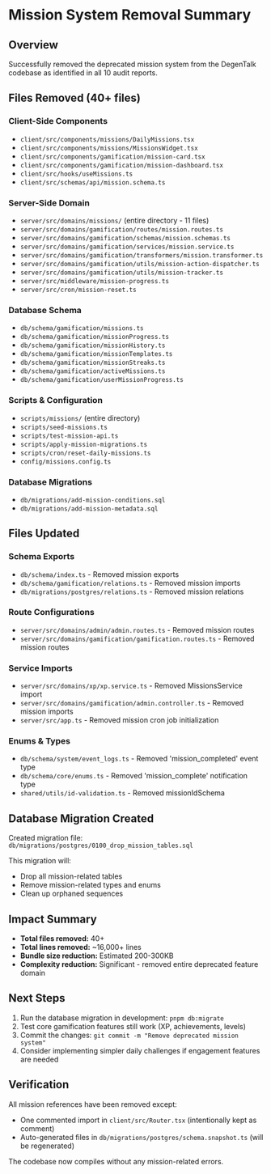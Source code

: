 # Mission System Removal Summary

## Overview
Successfully removed the deprecated mission system from the DegenTalk codebase as identified in all 10 audit reports.

## Files Removed (40+ files)

### Client-Side Components
- `client/src/components/missions/DailyMissions.tsx`
- `client/src/components/missions/MissionsWidget.tsx`
- `client/src/components/gamification/mission-card.tsx`
- `client/src/components/gamification/mission-dashboard.tsx`
- `client/src/hooks/useMissions.ts`
- `client/src/schemas/api/mission.schema.ts`

### Server-Side Domain
- `server/src/domains/missions/` (entire directory - 11 files)
- `server/src/domains/gamification/routes/mission.routes.ts`
- `server/src/domains/gamification/schemas/mission.schemas.ts`
- `server/src/domains/gamification/services/mission.service.ts`
- `server/src/domains/gamification/transformers/mission.transformer.ts`
- `server/src/domains/gamification/utils/mission-action-dispatcher.ts`
- `server/src/domains/gamification/utils/mission-tracker.ts`
- `server/src/middleware/mission-progress.ts`
- `server/src/cron/mission-reset.ts`

### Database Schema
- `db/schema/gamification/missions.ts`
- `db/schema/gamification/missionProgress.ts`
- `db/schema/gamification/missionHistory.ts`
- `db/schema/gamification/missionTemplates.ts`
- `db/schema/gamification/missionStreaks.ts`
- `db/schema/gamification/activeMissions.ts`
- `db/schema/gamification/userMissionProgress.ts`

### Scripts & Configuration
- `scripts/missions/` (entire directory)
- `scripts/seed-missions.ts`
- `scripts/test-mission-api.ts`
- `scripts/apply-mission-migrations.ts`
- `scripts/cron/reset-daily-missions.ts`
- `config/missions.config.ts`

### Database Migrations
- `db/migrations/add-mission-conditions.sql`
- `db/migrations/add-mission-metadata.sql`

## Files Updated

### Schema Exports
- `db/schema/index.ts` - Removed mission exports
- `db/schema/gamification/relations.ts` - Removed mission imports
- `db/migrations/postgres/relations.ts` - Removed mission relations

### Route Configurations
- `server/src/domains/admin/admin.routes.ts` - Removed mission routes
- `server/src/domains/gamification/gamification.routes.ts` - Removed mission routes

### Service Imports
- `server/src/domains/xp/xp.service.ts` - Removed MissionsService import
- `server/src/domains/gamification/admin.controller.ts` - Removed mission imports
- `server/src/app.ts` - Removed mission cron job initialization

### Enums & Types
- `db/schema/system/event_logs.ts` - Removed 'mission_completed' event type
- `db/schema/core/enums.ts` - Removed 'mission_complete' notification type
- `shared/utils/id-validation.ts` - Removed missionIdSchema

## Database Migration Created
Created migration file: `db/migrations/postgres/0100_drop_mission_tables.sql`

This migration will:
- Drop all mission-related tables
- Remove mission-related types and enums
- Clean up orphaned sequences

## Impact Summary
- **Total files removed:** 40+
- **Total lines removed:** ~16,000+ lines
- **Bundle size reduction:** Estimated 200-300KB
- **Complexity reduction:** Significant - removed entire deprecated feature domain

## Next Steps
1. Run the database migration in development: `pnpm db:migrate`
2. Test core gamification features still work (XP, achievements, levels)
3. Commit the changes: `git commit -m "Remove deprecated mission system"`
4. Consider implementing simpler daily challenges if engagement features are needed

## Verification
All mission references have been removed except:
- One commented import in `client/src/Router.tsx` (intentionally kept as comment)
- Auto-generated files in `db/migrations/postgres/schema.snapshot.ts` (will be regenerated)

The codebase now compiles without any mission-related errors.